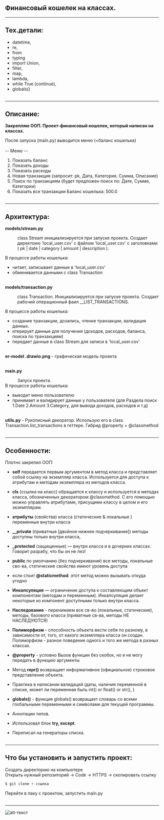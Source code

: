 ## Финансовый кошелек на классах.

---

## Тех.детали:
* datetime, 
* re, 
* from 
* typing 
* import Union, 
* filter, 
* map, 
* lambda, 
* while True (continue), 
* globals()
<br/><br/>
<hr>


## Описание:
**Закрепляю ООП. Проект-финансовый кошелек, который написан на классах.** 

После запуска (main.py) выводится меню (+баланс кошелька)<br/><br/>
            -- Меню --
1.  Показать баланс
2. Показать доходы
3. Показать расходы
4. Новая транзакция (запросит: pk, Дата, Категория, Сумма, Описание)
5. Поиск по транзакциям (будет предложен поиск по: Дате, Сумме, Категории)
6. Показать все транзакции
Баланс кошелька: 500.0
<br/><br/>
<hr>


## Архитектура:

**models/stream.py**
<dd>class Stream инициализируется при запуске проекта. Создает директоию 'local_user.csv'
    с файлом 'local_user.csv' с заголовками ( pk | date | category | amount | description ).</dd>   

В процессе работы кошелька:
  * читает, записывает данные в 'local_user.csv'
  * обменивается данными с class Transaction
<br/><br/>


   
    
**models/transaction.py**
<dd> class Transaction. Инициализируется при запуске проекта. Создает рабочий операционный фаил __LIST_TRANSACTIONS.</dd>

В процессе работы кошелька:
  * создание транзакции, дозапись, чтение транзакции, валидация данных.
  * итерирует данные для получения (доходов, расходов, баланса, поиска по транзакциям)
  * передает данные в class Stream для записи в 'local_user.csv'
<br/><br/>

**er-model .drawio.png** - графическая модель проекта
<br/><br/>

**main.py**  <dd>Запуск проекта.</dd>
В процессе работы кошелька:
  * выводит меню пользователю
  * принимает и валидирует данные у пользователя (для Раздела поиск 1.Date 2.Amount 3.Category,
         для вывода доходов, расходов и т.д)
<br/><br/>
             
**utils.py** - Рукописный декоратор. Использую его в class Transaction.list_transactions в геттере.
        Гибрид @property + @classmethod
<br/><br/>
<hr>
        


## Особенности:
Плотно закрепил ООП:

- **self** передается первым аргументом в метод класса и представляет собой ссылку на
экземпляр класса. Используется для доступа к атрибутам и методам экземпляра из
методов класса. 
- **cls** (ссылка на класс) обращается к классу и используется в методах класса,
обозначенных декоратором @classmethod. С его помощью можно управлять атрибутами,
присущими классу в целом и его экземплярам. 
                
- **атрибуты** (свойства) класса (статические & локальные ) переменные внутри класса

- **__private** (приватные [двойное нижнее подчеркивание]) методы доступны только внутри
класса, 
- **_protected** (защищенные) — внутри класса и в дочерних классах. Говорит разрабу,
 что бы он не лез!
- **public** по умолчанию (без подчеркивания) все методы, локальные сво-ва, статические
свойства имеют уровень доступа 
- если стоит **@staticmethod**: этот метод можно вызывать откуда угодно

      
- **Инкапсуляция** — ограничение доступа к составляющим объект компонентам (методам и
переменным). Инкапсуляция делает некоторые из компонент доступными только внутри
класса.
- **Наследование** - перенимаем все св-во (локальные, статические), методы, базового
 класса (приватные св-ва, методы НЕ НАСЛЕДУЮТСЯ)
- **Полиморфизм** - способность объекта вести себя по разному, в зависимости от, того,
 от какого экземпляра класса он создан. Полиморфизм - разное поведение одного и 
 того же метода в разных классах.


- **@property** - условно Вызов функции без скобок, но я не могу передать в функцию
 аргументы
 
- Метод **__repr__()** возвращает информативное (официальное) строковое представление
 объекта.
 
- Практика в написании валидаций (даты, наличия переменной в списке, 
может ли переменная быть int() or float() or str(), )

- **globals()** - функция globals() возвращает словарь со всеми глобальными переменными и
 символами для текущей программы.
- Аннотации типов.
- Использовал блок **try, except**.
- Переписал на генераторы списка.
<br/><br/>
<hr>
        
                


## Что бы установить и запустить проект:
Создать директорию на компьютере  
Открыть нужный репозиторий -> Code -> HTTPS -> скопировать ссылку
```python
$ git clone + ссылка 
```
Перейти в паку с проектом, запустить main.py
<br/><br/>
<hr>


![alt-текст]((https://github.com/HeyArtem/Financial-wallet-on-classes/blob/main/picture%20for%20readme/11.png) "Baner")
